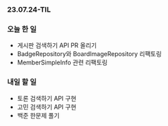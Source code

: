 ### 23.07.24-TIL
### 오늘 한 일
- 게시판 검색하기 API PR 올리기
- BadgeRepository와 BoardImageRepository 리팩토링
- MemberSimpleInfo 관련 리팩토링 

### 내일 할 일
- 토론 검색하기 API 구현
- 고민 검색하기 API 구현
- 백준 한문제 풀기
